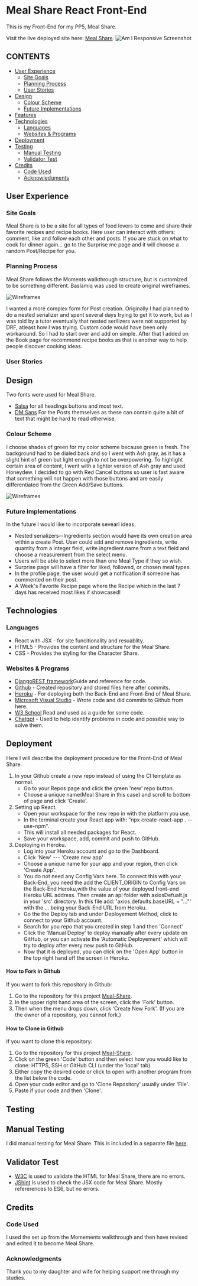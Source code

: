 # Meal Share React Front-End

This is my Front-End for my PP5, Meal Share. 

Visit the live deployed site here: [Meal Share](https://meal-share-b5f074a2fcfd.herokuapp.com/).
![Am I Responsive Screenshot](./src/assets/readme/images/responsive.png)

## CONTENTS

* [User Experience](#user-experience-ux)
  * [Site Goals](#site-goals)
  * [Planning Process](#planning-process)
  * [User Stories](#user-stories)
* [Design](#design)
  * [Colour Scheme](#colour-scheme)
  * [Future Implementations](#future-implementations)
* [Features](#features)
* [Technologies](#technologies)
  * [Languages](#languages)
  * [Websites & Programs](#websites-programs)
* [Deployment](#deployment)
* [Testing](#testing)
   * [Manual Testing](#manual-testing)
   * [Validator Test](#validator-test)
* [Credits](#credits)
  * [Code Used](#code-used)
  * [Acknowledgments](#acknowledgments)

## User Experience
### Site Goals
Meal Share is to be a site for all types of food lovers to come and share their favorite recipes and recipe books. Here user can interact with others: comment, like and follow each other and posts. If you are stuck on what to cook for dinner again... go to the Surprise me page and it will choose a random Post/Recipe for you. 
### Planning Process
Meal Share follows the Moments walkthrough structure, but is customized to be something different. Baslamiq was used to create original wireframes.

![Wireframes](./src/assets/readme/images/wireframes.png)

I wanted a more complex form for Post creation. Originally I had planned to do a nested serializer and spent several days trying to get it to work, but as I was told by a tutor eventually that nested serilizers were not supported by DRF, atleast how I was trying. Custom code would have been only workaround. So I had to start over and add on simple. After that I added on the Book page for recommend recipe books as that is another way to help people discover cooking ideas.

### User Stories

## Design
Two fonts were used for Meal Share.
  * [Salsa](https://fonts.google.com/specimen/Salsa?preview.text=Recipe%20Books) for all headings buttons and most text.
  * [DM Sans](https://fonts.google.com/specimen/DM+Sans?preview.text=Recipe%20Books&query=dm+sans) For the Posts themselves as these can contain quite a bit of text that might be hard to read otherwise.

### Colour Scheme
I choose shades of green for my color scheme because green is fresh. The background had to be dialed back and so I went with Ash gray, as it has a slight hint of green but light enough to not be overpowering. To highlight certain area of content, I went with a lighter version of Ash gray and used Honeydew. I decided to go with Red Cancel buttons so user is fast aware that something will not happen with those buttons and are easily differentiated from the Green Add/Save buttons.

![Wireframes](./src/assets/readme/images/colors.png)

### Future Implementations
In the future I would like to incorporate sevearl ideas.
  * Nested serializers--Ingredients section would have its own creation area within a create Post. User could add and remove ingredients, write quantity from a integer field, write ingredient name from a text field and choose a measurement from the select menu. 
  * Users will be able to select more than one Meal Type if they so wish.
  * Surprise page will have a filter for liked, followed, or chosen meal types.
  * In the profile page, the user would get a notification if someone has commented on their post.
  * A Week's Favorite Recipe page where the Recipe which in the last 7 days has received most likes if showcased!

## Technologies 

### Languages
* React with JSX - for site funcitionality and resuablity.
* HTML5 - Provides the content and structure for the Meal Share.
* CSS - Provides the styling for the Character Share.


###  Websites & Programs 

* [DjangoREST framework](https://www.django-rest-framework.org/)Guide and reference for code.
* [Github](https://github.com/) - Created repository and stored files here after commits. 
* [Heroku](https://heroku.com/) - For deploying both the Back-End and Front-End of Meal Share.
* [Microsoft Visual Studio](https://visualstudio.microsoft.com/) - Wrote code and did commits to Github from here.
* [W3 School](https://www.w3schools.com/) Read and used as a guide for some code.
* [Chatgpt](https://chat.openai.com/) - Used to help identify problems in code and possible way to solve them.


## Deployment 
Here I will describe the deployment procedure for the Front-End of Meal Share.

1. In your Github create a new repo instead of using the CI template as normal.
    * Go to your Repos page and click the green 'new' repo button.
    * Choose a unique name(Meal Share in this case) and scroll to bottom of page and click 'Create'.
2. Setting up React.
    * Open your workspace for the new repo in with the platform you use.
    * In the terminal create your React app with: "npx create-react-app . --use-npm".
    * This will install all needed packages for React.
    * Save your workspace, add, commit and push to GitHub.
3. Deploying in Heroku.
    * Log into your Heroku account and go to the Dashboard.
    * Click 'New' --- 'Create new app'
    * Choose a unique name for your app and your region, then click 'Create App'.
    * You do not need any Config Vars here. To connect this with your Back-End, you need the add the CLIENT_ORIGIN to Config Vars on the Back-End Heroku,with the value of your deployed front-end Heroku URL address. Then create an api folder with axiosDefualt.js in your 'src' directory. In this file add: 'axios.defaults.baseURL = "..."' with the ... being your Back-End URL from Heroku.
    * Go the the Deploy tab and under Deployement Method, click to connect to your Github account.
    * Search for you repo that you created in step 1 and then 'Connect'
    * Click the 'Manual Deploy' to deploy manually after every update on GitHub, or you can activate the 'Automatic Deployement' which will try to deploy after every new push to GitHub.
    * Now that it is deployed, you can click on the 'Open App' button in the top right hand off the screen in Heroku.

#### How to Fork in Github

If you want to fork this repository in Github:

1. Go to the repository for this project [Meal-Share](https://github.com/reltoom/Meal-Share).
2. In the upper right hand area of the screen, click the 'Fork' button.
3. Then when the menu drops down, click 'Create New Fork'. (If you are the owner of a repository, you cannot fork.) 

#### How to Clone in Github

If you want to clone this repository:

1. Go to the repository for this project [Meal-Share](https://github.com/reltoom/Meal-Share).
3. Click on the green 'Code' button and then select how you would like to clone: HTTPS, SSH or GitHub CLI (under the 'local' tab). 
4. Either copy the desired code or click to open with another program from the list below the code.
4. Open your code editor and go to 'Clone Repository' usually under 'File'.
5. Paste if your code and then 'Clone'.

## Testing
## Manual Testing
I did manual testing for Meal Share.
This is included in a separate file [here](testing.md). 

## Validator Test

* [W3C](https://validator.w3.org/nu/) is used to validate the HTML for Meal Share, there are no errors. 
* [JShint](https://jshint.com/) is used to check the JSX code for Meal Share. Mostly refererences to ES6, but no errors.

## Credits

### Code Used
I used the set up from the Momements walkthrough and then have revised and edited it to become Meal Share. 

### Acknowledgments
Thank you to my daughter and wife for helping support me through my studies.
